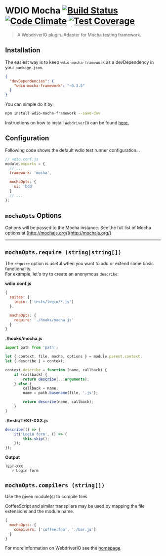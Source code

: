 WDIO Mocha [![Build Status](https://travis-ci.org/webdriverio/wdio-mocha-framework.svg?branch=master)](https://travis-ci.org/webdriverio/wdio-mocha-framework) [![Code Climate](https://codeclimate.com/github/webdriverio/wdio-mocha-framework/badges/gpa.svg)](https://codeclimate.com/github/webdriverio/wdio-mocha-framework) [![Test Coverage](https://codeclimate.com/github/webdriverio/wdio-mocha-framework/badges/coverage.svg)](https://codeclimate.com/github/webdriverio/wdio-mocha-framework/coverage)
==========

> A WebdriverIO plugin. Adapter for Mocha testing framework.

## Installation

The easiest way is to keep `wdio-mocha-framework` as a devDependency in your `package.json`.

```json
{
  "devDependencies": {
    "wdio-mocha-framework": "~0.3.5"
  }
}
```

You can simple do it by:

```bash
npm install wdio-mocha-framework --save-dev
```

Instructions on how to install `WebdriverIO` can be found [here.](http://webdriver.io/guide/getstarted/install.html)

## Configuration

Following code shows the default wdio test runner configuration...

```js
// wdio.conf.js
module.exports = {
  // ...
  framework: 'mocha',

  mochaOpts: {
    ui: 'bdd'
  }
  // ...
};
```

## `mochaOpts` Options

Options will be passed to the Mocha instance. See the full list of Mocha options at [http://mochajs.org/](http://mochajs.org/)

----

## `mochaOpts.require (string|string[])`

The `require` option is useful when you want to add or extend some basic functionality. <br />
For example, let's try to create an anonymous `describe`:

**wdio.conf.js**

```js
{
  suites: {
    login: ['tests/login/*.js']
  },

  mochaOpts: {
    require: './hooks/mocha.js'
  }
}
```

**./hooks/mocha.js**

```js
import path from 'path';

let { context, file, mocha, options } = module.parent.context;
let { describe } = context;

context.describe = function (name, callback) {
	if (callback) {
		return describe(...arguments);
	} else {
		callback = name;
		name = path.basename(file, '.js');

		return describe(name, callback);
	}
}
```

**./tests/TEST-XXX.js**

```js
describe(() => {
	it('Login form', () => {
		this.skip();
	});
});
```

**Output**

```
TEST-XXX
   ✓ Login form
```

## `mochaOpts.compilers (string[])`

Use the given module(s) to compile files

CoffeeScript and similar transpilers may be used by mapping the file extensions and the module name.

```js
{
  mochaOpts: {
    compilers: ['coffee:foo', './bar.js']
  }
}
```

For more information on WebdriverIO see the [homepage](http://webdriver.io).
